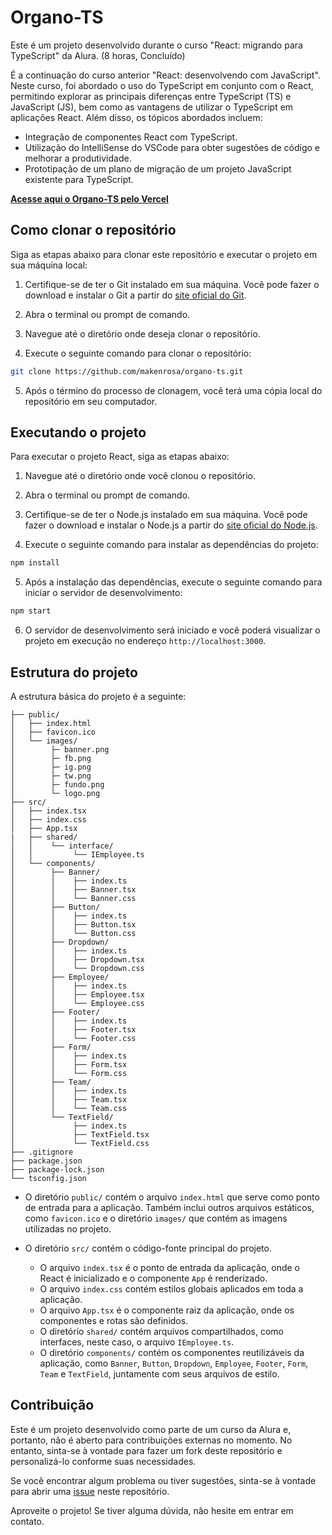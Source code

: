 # Organo-TS

Este é um projeto desenvolvido durante o curso "React: migrando para TypeScript" da Alura. (8 horas, Concluído)

É a continuação do curso anterior "React: desenvolvendo com JavaScript". Neste curso, foi abordado o uso do TypeScript em conjunto com o React, permitindo explorar as principais diferenças entre TypeScript (TS) e JavaScript (JS), bem como as vantagens de utilizar o TypeScript em aplicações React. Além disso, os tópicos abordados incluem:

- Integração de componentes React com TypeScript.
- Utilização do IntelliSense do VSCode para obter sugestões de código e melhorar a produtividade.
- Prototipação de um plano de migração de um projeto JavaScript existente para TypeScript.

**[Acesse aqui o Organo-TS pelo Vercel](https://organo-ts-aug.vercel.app/)**

## Como clonar o repositório

Siga as etapas abaixo para clonar este repositório e executar o projeto em sua máquina local:

1. Certifique-se de ter o Git instalado em sua máquina. Você pode fazer o download e instalar o Git a partir do [site oficial do Git](https://git-scm.com/).

2. Abra o terminal ou prompt de comando.

3. Navegue até o diretório onde deseja clonar o repositório.

4. Execute o seguinte comando para clonar o repositório:

```bash
git clone https://github.com/makenrosa/organo-ts.git
```

5. Após o término do processo de clonagem, você terá uma cópia local do repositório em seu computador.

## Executando o projeto

Para executar o projeto React, siga as etapas abaixo:

1. Navegue até o diretório onde você clonou o repositório.

2. Abra o terminal ou prompt de comando.

3. Certifique-se de ter o Node.js instalado em sua máquina. Você pode fazer o download e instalar o Node.js a partir do [site oficial do Node.js](https://nodejs.org/).

4. Execute o seguinte comando para instalar as dependências do projeto:

```bash
npm install
```

5. Após a instalação das dependências, execute o seguinte comando para iniciar o servidor de desenvolvimento:

```bash
npm start
```

6. O servidor de desenvolvimento será iniciado e você poderá visualizar o projeto em execução no endereço `http://localhost:3000`.

## Estrutura do projeto

A estrutura básica do projeto é a seguinte:

```Organo/
├── public/
│   ├── index.html
│   ├── favicon.ico
│   └── images/
│        ├─ banner.png
│        ├─ fb.png
│        ├─ ig.png
│        ├─ tw.png
│        ├─ fundo.png
│        └─ logo.png
├── src/
│   ├── index.tsx
│   ├── index.css
│   ├── App.tsx
|   ├── shared/
│   │    └── interface/
│   │         └── IEmployee.ts
│   └── components/
│        ├── Banner/
│        │    ├── index.ts
│        │    ├── Banner.tsx
│        │    └── Banner.css
│        ├── Button/
│        │    ├── index.ts
│        │    ├── Button.tsx
│        │    └── Button.css
│        ├── Dropdown/
│        │    ├── index.ts
│        │    ├── Dropdown.tsx
│        │    └── Dropdown.css
│        ├── Employee/
│        │    ├── index.ts
│        │    ├── Employee.tsx
│        │    └── Employee.css
│        ├── Footer/
│        │    ├── index.ts
│        │    ├── Footer.tsx
│        │    └── Footer.css
│        ├── Form/
│        │    ├── index.ts
│        │    ├── Form.tsx
│        │    └── Form.css
│        ├── Team/
│        │    ├── index.ts
│        │    ├── Team.tsx
│        │    └── Team.css
│        └── TextField/
│             ├── index.ts
│             ├── TextField.tsx
│             └── TextField.css
├── .gitignore
├── package.json
├── package-lock.json
└── tsconfig.json
```


- O diretório `public/` contém o arquivo `index.html` que serve como ponto de entrada para a aplicação. Também inclui outros arquivos estáticos, como `favicon.ico` e o diretório `images/` que contém as imagens utilizadas no projeto.

- O diretório `src/` contém o código-fonte principal do projeto.
  - O arquivo `index.tsx` é o ponto de entrada da aplicação, onde o React é inicializado e o componente `App` é renderizado.
  - O arquivo `index.css` contém estilos globais aplicados em toda a aplicação.
  - O arquivo `App.tsx` é o componente raiz da aplicação, onde os componentes e rotas são definidos.
  - O diretório `shared/` contém arquivos compartilhados, como interfaces, neste caso, o arquivo `IEmployee.ts`.
  - O diretório `components/` contém os componentes reutilizáveis da aplicação, como `Banner`, `Button`, `Dropdown`, `Employee`, `Footer`, `Form`, `Team` e `TextField`, juntamente com seus arquivos de estilo.

## Contribuição

Este é um projeto desenvolvido como parte de um curso da Alura e, portanto, não é aberto para contribuições externas no momento. No entanto, sinta-se à vontade para fazer um fork deste repositório e personalizá-lo conforme suas necessidades.

Se você encontrar algum problema ou tiver sugestões, sinta-se à vontade para abrir uma [issue](https://github.com/makenrosa/organo-ts/issues) neste repositório.

Aproveite o projeto! Se tiver alguma dúvida, não hesite em entrar em contato.
